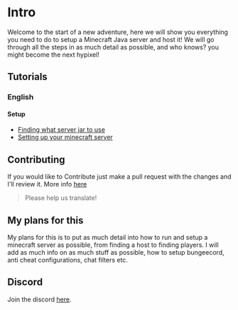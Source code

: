 # Intro

Welcome to the start of a new adventure, here we will show you everything you need to do to setup a Minecraft Java server and host it! We will go through all the steps in as much detail as possible, and who knows? you might become the next hypixel!

## Tutorials

### English

#### Setup

-   [Finding what server jar to use](./tutorials/en_us/Finding%20what%20server%20jar%20to%20use.md)
-   [Setting up your minecraft server](./tutorials/en_us/Setting%20up%20your%20minecraft%20server.md)

## Contributing

If you would like to Contribute just make a pull request with the changes and I'll review it. More info [here](https://github.com/Anything-Minecraft-Team/anything-minecraft/blob/main/CONTRIBUTING.md)

> Please help us translate!

## My plans for this

My plans for this is to put as much detail into how to run and setup a minecraft server as possible, from finding a host to finding players. I will add as much info on as much stuff as possible, how to setup bungeecord, anti cheat configurations, chat filters etc.

## Discord

Join the discord [here](https://discord.gg/QRjusA2uAZ).
